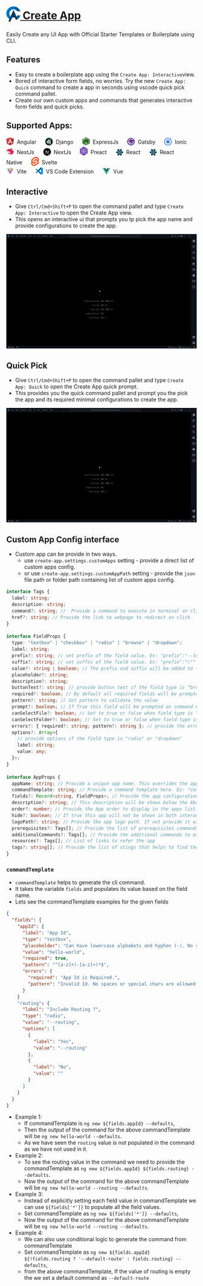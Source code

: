 <h1>
  <a href="https://marketplace.visualstudio.com/items?itemName=Thinker.create-app"><sub><img src="https://github.com/R35007/create-app-support/blob/version_4/images/ca-logo.png?raw=true" height="40"></sub> Create App</a>
</h1>

Easily Create any UI App with Official Starter Templates or Boilerplate using CLI.

## Features

- Easy to create a boilerplate app using the `Create App: Interactive`view.
- Bored of interactive form fields, no worries. Try the new `Create App: Quick` command to create a app in seconds using vscode quick pick command pallet.
- Create our own custom apps and commands that generates interactive form fields and quick picks.

## Supported Apps:

<span><sub><a href="https://angular.io/"><img src="https://github.com/R35007/create-app-support/blob/version_4/images/angular.png?raw=true" alt="" width="20"></a></sub>&nbsp;&nbsp;Angular</span>&nbsp;&nbsp;&nbsp;&nbsp;&nbsp;
<span><sub><a href="https://www.djangoproject.com/"><img src="https://github.com/R35007/create-app-support/blob/version_4/images/django.png?raw=true" alt="" width="20"></a></sub>&nbsp;&nbsp;Django</span>&nbsp;&nbsp;&nbsp;&nbsp;&nbsp;
<span><sub><a href="https://expressjs.com/"><img src="https://github.com/R35007/create-app-support/blob/version_4/images/expressJs.png?raw=true" alt="" width="20"></a></sub>&nbsp;&nbsp;ExpressJs</span>&nbsp;&nbsp;&nbsp;&nbsp;&nbsp;
<span><sub><a href="https://www.gatsbyjs.com/"><img src="https://github.com/R35007/create-app-support/blob/version_4/images/gatsby.png?raw=true" alt="" width="20"></a></sub>&nbsp;&nbsp;Gatsby</span>&nbsp;&nbsp;&nbsp;&nbsp;&nbsp;
<span><sub><a href="https://ionicframework.com/"><img src="https://github.com/R35007/create-app-support/blob/version_4/images/ionic.png?raw=true" alt="" width="20"></a></sub>&nbsp;&nbsp;Ionic</span>&nbsp;&nbsp;&nbsp;&nbsp;&nbsp;<br/>
<span><sub><a href="https://nestjs.com/"><img src="https://github.com/R35007/create-app-support/blob/version_4/images/nestJs.png?raw=true" alt="" width="20"></a></sub>&nbsp;&nbsp;NestJs</span>&nbsp;&nbsp;&nbsp;&nbsp;&nbsp;
<span><sub><a href="https://nextjs.org/"><img src="https://github.com/R35007/create-app-support/blob/version_4/images/nextJs.png?raw=true" alt="" width="20"></a></sub>&nbsp;&nbsp;NextJs</span>&nbsp;&nbsp;&nbsp;&nbsp;&nbsp;
<span><sub><a href="https://preactjs.com/"><img src="https://github.com/R35007/create-app-support/blob/version_4/images/preact.png?raw=true" alt="" width="20"></a></sub>&nbsp;&nbsp;Preact</span>&nbsp;&nbsp;&nbsp;&nbsp;&nbsp;
<span><sub><a href="https://reactjs.org/"><img src="https://github.com/R35007/create-app-support/blob/version_4/images/react.png?raw=true" alt="" width="20"></a></sub>&nbsp;&nbsp;React</span>&nbsp;&nbsp;&nbsp;&nbsp;&nbsp;
<span><sub><a href="https://reactnative.dev/"><img src="https://github.com/R35007/create-app-support/blob/version_4/images/react.png?raw=true" alt="" width="20"></a></sub>&nbsp;&nbsp;React Native</span>&nbsp;&nbsp;&nbsp;&nbsp;&nbsp;
<span><sub><a href="https://svelte.dev/"><img src="https://github.com/R35007/create-app-support/blob/version_4/images/svelte.png?raw=true" alt="" width="20"></a></sub>&nbsp;&nbsp;Svelte</span>&nbsp;&nbsp;&nbsp;&nbsp;&nbsp;<br/>
<span><sub><a href="https://vitejs.dev/"><img src="https://github.com/R35007/create-app-support/blob/version_4/images/vite.png?raw=true" alt="" width="20"></a></sub>&nbsp;&nbsp;Vite</span>&nbsp;&nbsp;&nbsp;&nbsp;&nbsp;
<span><sub><a href="https://code.visualstudio.com/api"><img src="https://github.com/R35007/create-app-support/blob/version_4/images/vscode.png?raw=true" alt="" width="20"></a></sub>&nbsp;&nbsp;VS Code Extension</span>&nbsp;&nbsp;&nbsp;&nbsp;&nbsp;
<span><sub><a href="https://vuejs.org/"><img src="https://github.com/R35007/create-app-support/blob/version_4/images/vue.png?raw=true" alt="" width="20"></a></sub>&nbsp;&nbsp;Vue</span>&nbsp;&nbsp;&nbsp;&nbsp;&nbsp;

## Interactive

- Give `Ctrl/Cmd+Shift+P` to open the command pallet and type `Create App: Interactive` to open the Create App view.
- This opens an interactive ui that prompts you tp pick the app name and provide configurations to create the app.

![Screen Capture in Action](https://github.com/R35007/create-app-support/blob/version_4/images/preview_interactive.gif?raw=true)

## Quick Pick

- Give `Ctrl/Cmd+Shift+P` to open the command pallet and type `Create App: Quick` to open the Create App quick prompt.
- This provides you the quick command pallet and prompt you the pick the app and its required minimal configurations to create the app.

![Screen Capture in Action](https://github.com/R35007/create-app-support/blob/version_4/images/preview_quick.gif?raw=true)

## Custom App Config interface

- Custom app can be provide in two ways.
  - use `create-app.settings.customApps` setting - provide a direct list of custom apps config.
  - or use `create-app.settings.customAppPath` setting - provide the `json` file path or folder path containing list of custom apps config.

```ts
interface Tags {
  label: string;
  description: string;
  command?: string; //  Provide a command to execute in terminal on click
  href?: string; // Provide the link to webpage to redirect on click
}

interface FieldProps {
  type: "textbox" | "checkbox" | "radio" | "browse" | "dropdown";
  label: string;
  prefix?: string; // set prefix of the field value. Ex: "prefix":"--template=\""
  suffix?: string; // set suffix of the field value. Ex: "prefix":"\""
  value?: string | boolean; // The prefix and suffix will be added to the value. Ex: --template="value"
  placeholder?: string;
  description?: string;
  buttonText?: string; // provide button text if the field type is "browse"
  required?: boolean; // By default all required fields will be prompted on command Create App: Quick
  pattern?: string; // Set pattern to validate the value
  prompt?: boolean; // If True this field will be prompted on command Create App: Quick
  canSelectFile?: boolean; // Set to true or false when field type is "browse"
  canSelectFolder?: boolean; // Set to true or false when field type is "browse"
  errors?: { required?: string; pattern?: string }; // provide the error message
  options?: Array<{
    // provide options if the field type is "radio" or "dropdown"
    label: string;
    value: any;
  }>;
}

interface AppProps {
  appName: string; // Provide a unique app name. This overrides the app configs if already exist with a same name.
  commandTemplate: string; // Provide a command template here. Ex: "commandTemplate": "ng new ${fields.appId} --defaults" or "ng new ${fields['*']} --defaults"
  fields?: Record<string, FieldProps>; // Provide the app configuration to generate a app form fields. Ex: "fields": { "appId": { "type": "textbox", "required": true, value: "hello-world" } }
  description?: string; // This description will be shown below the About section in the right side of the form.
  order?: number; // Provide the App order to display in the apps list
  hide?: boolean; // If true this app will not be shown in both interactive and quick commands
  logoPath?: string; // Provide the app logo path. If not provide it will show the create app logo
  prerequisites?: Tags[]; // Provide the list of prerequisites commands and site links
  additionalCommands?: Tags[]; // Provide the additional commands to execute in terminal
  resources?: Tags[]; // List of links to refer the app
  tags?: string[]; // Provide the list of stings that helps to find the app
}
```

### `commandTemplate`

- `commandTemplate` helps to generate the cli command.
- It takes the variable `fields` and populates its value based on the field name.
- Lets see the commandTemplate examples for the given fields

```json
{
  "fields": {
    "appId": {
      "label": "App Id",
      "type": "textbox",
      "placeholder": "Can have lowercase alphabets and hyphen (-). No spaces or special chars are allowed.",
      "value": "hello-world",
      "required": true,
      "pattern": "^[a-z]+(-[a-z]+)*$",
      "errors": {
        "required": "App Id is Required.",
        "pattern": "Invalid Id. No spaces or special chars are allowed."
      }
    }
    "routing": {
      "label": "Include Routing ?",
      "type": "radio",
      "value": "--routing",
      "options": [
        {
          "label": "Yes",
          "value": "--routing"
        },
        {
          "label": "No",
          "value": ""
        }
      ]
    }
  }
}
```

- Example 1:
  - If commandTemplate is `ng new ${fields.appId} --defaults`,
  - Then the output of the command for the above commandTemplate will be `ng new hello-world --defaults`.
  - As we have seen the `routing` value is not populated in the command as we have not used in it.
- Example 2:
  - To see the routing value in the command we need to provide the commandTemplate as `ng new ${fields.appId} ${fields.routing} --defaults`.
  - Now the output of the command for the above commandTemplate will be `ng new hello-world --routing --defaults`.
- Example 3:
  - Instead of explicitly setting each field value in commandTemplate we can use `${fields['*']}` to populate all the field values.
  - Set commandTemplate as `ng new ${fields['*']} --defaults`,
  - Now the output of the command for the above commandTemplate will be `ng new hello-world --routing --defaults`.
- Example 4:
  - We can also use conditional logic to generate the command from commandTemplate
  - Set commandTemplate as `ng new ${fields.appId} ${!fields.routing ? '--default-route' : fields.routing} --defaults`,
  - from the above commandTemplate, If the value of routing is empty the we set a default command as `--default-route`
